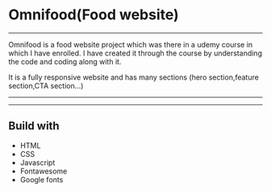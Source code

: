# Omnifood(Food website)
***
Omnifood is a food website project which was there in a udemy course in which I have enrolled.
I have created it through the course by understanding the code and coding along with it.

It is a fully responsive website and has many sections (hero section,feature section,CTA section...)
***
***
## Build with 
- HTML 
- CSS
- Javascript
- Fontawesome
- Google fonts

